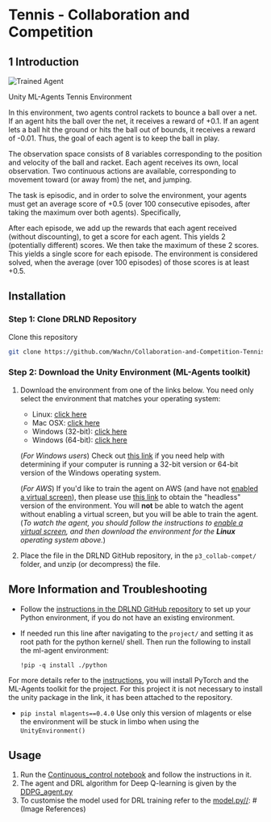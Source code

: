 [//]: # (Image References)

[image1]: https://user-images.githubusercontent.com/10624937/42135623-e770e354-7d12-11e8-998d-29fc74429ca2.gif "Trained Agent"


# Tennis - Collaboration and Competition

1 Introduction
---------------------
![Trained Agent][image1]

Unity ML-Agents Tennis Environment

In this environment, two agents control rackets to bounce a ball over a net. If an agent hits the ball over the net, it receives a reward of +0.1. If an agent lets a ball hit the ground or hits the ball out of bounds, it receives a reward of -0.01. Thus, the goal of each agent is to keep the ball in play.

The observation space consists of 8 variables corresponding to the position and velocity of the ball and racket. Each agent receives its own, local observation. Two continuous actions are available, corresponding to movement toward (or away from) the net, and jumping.

The task is episodic, and in order to solve the environment, your agents must get an average score of +0.5 (over 100 consecutive episodes, after taking the maximum over both agents). Specifically,

After each episode, we add up the rewards that each agent received (without discounting), to get a score for each agent. This yields 2 (potentially different) scores. We then take the maximum of these 2 scores.
This yields a single score for each episode.
The environment is considered solved, when the average (over 100 episodes) of those scores is at least +0.5.


Installation
--------

### Step 1: Clone DRLND Repository
Clone this repository
```bash
git clone https://github.com/Wachn/Collaboration-and-Competition-Tennis.git
```

### Step 2: Download the Unity Environment (ML-Agents toolkit)
1. Download the environment from one of the links below.  You need only select the environment that matches your operating system:
    - Linux: [click here](https://s3-us-west-1.amazonaws.com/udacity-drlnd/P3/Tennis/Tennis_Linux.zip)
    - Mac OSX: [click here](https://s3-us-west-1.amazonaws.com/udacity-drlnd/P3/Tennis/Tennis.app.zip)
    - Windows (32-bit): [click here](https://s3-us-west-1.amazonaws.com/udacity-drlnd/P3/Tennis/Tennis_Windows_x86.zip)
    - Windows (64-bit): [click here](https://s3-us-west-1.amazonaws.com/udacity-drlnd/P3/Tennis/Tennis_Windows_x86_64.zip)
    
    (_For Windows users_) Check out [this link](https://support.microsoft.com/en-us/help/827218/how-to-determine-whether-a-computer-is-running-a-32-bit-version-or-64) if you need help with determining if your computer is running a 32-bit version or 64-bit version of the Windows operating system.

    (_For AWS_) If you'd like to train the agent on AWS (and have not [enabled a virtual screen](https://github.com/Unity-Technologies/ml-agents/blob/master/docs/Training-on-Amazon-Web-Service.md)), then please use [this link](https://s3-us-west-1.amazonaws.com/udacity-drlnd/P3/Tennis/Tennis_Linux_NoVis.zip) to obtain the "headless" version of the environment.  You will **not** be able to watch the agent without enabling a virtual screen, but you will be able to train the agent.  (_To watch the agent, you should follow the instructions to [enable a virtual screen](https://github.com/Unity-Technologies/ml-agents/blob/master/docs/Training-on-Amazon-Web-Service.md), and then download the environment for the **Linux** operating system above._)

2. Place the file in the DRLND GitHub repository, in the `p3_collab-compet/` folder, and unzip (or decompress) the file. 


More Information and Troubleshooting
----------------
- Follow the [instructions in the DRLND GitHub repository](https://github.com/udacity/deep-reinforcement-learning#dependencies) to set up your Python environment, if you do not have an existing environment.

- If needed run this line after navigating to the `project/` and setting it as root path for the python kernel/ shell. Then run the following to install the ml-agent environment:
    ```shell
    !pip -q install ./python
    ```
For more details refer to the [instructions](https://github.com/Unity-Technologies/ml-agents/blob/main/docs/Installation.md), you will install PyTorch and the ML-Agents toolkit for the project. For this project it is not necessary to install the unity package in the link, it has been attached to the repository.

- `pip instal mlagents==0.4.0` Use only this version of mlagents or else the environment will be stuck in limbo when using the `UnityEnvironment()`

Usage
-------

1. Run the [Continuous_control notebook](https://github.com/Wachn/Collaboration-and-Competition-Tennis.git) and follow the instructions in it.
2. The agent and DRL algorithm for Deep Q-learning is given by the [DDPG_agent.py](https://github.com/Wachn/Continuous-control_/blob/main/DDPG_agent.py)
3. To customise the model used for DRL training refer to the [model.py](https://github.com/Wachn/Continuous-control_/blob/main/DDPG_model.py)[//]: # (Image References)
